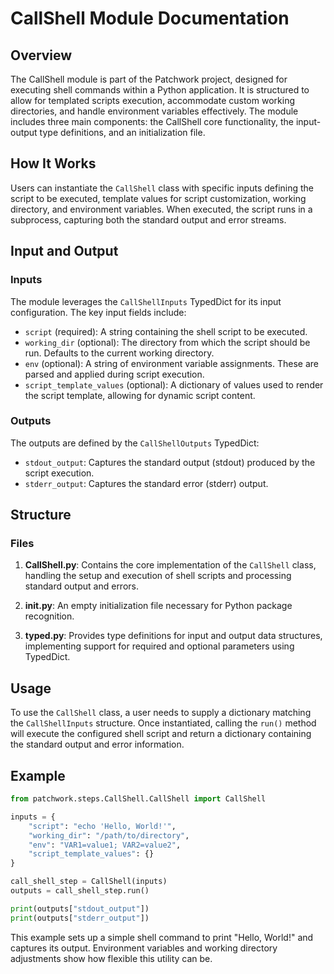 # CallShell Module Documentation

## Overview

The CallShell module is part of the Patchwork project, designed for executing shell commands within a Python application. It is structured to allow for templated scripts execution, accommodate custom working directories, and handle environment variables effectively. The module includes three main components: the CallShell core functionality, the input-output type definitions, and an initialization file.

## How It Works

Users can instantiate the `CallShell` class with specific inputs defining the script to be executed, template values for script customization, working directory, and environment variables. When executed, the script runs in a subprocess, capturing both the standard output and error streams.

## Input and Output

### Inputs

The module leverages the `CallShellInputs` TypedDict for its input configuration. The key input fields include:

- `script` (required): A string containing the shell script to be executed.
- `working_dir` (optional): The directory from which the script should be run. Defaults to the current working directory.
- `env` (optional): A string of environment variable assignments. These are parsed and applied during script execution.
- `script_template_values` (optional): A dictionary of values used to render the script template, allowing for dynamic script content.

### Outputs

The outputs are defined by the `CallShellOutputs` TypedDict:

- `stdout_output`: Captures the standard output (stdout) produced by the script execution.
- `stderr_output`: Captures the standard error (stderr) output.

## Structure

### Files

1. **CallShell.py**: Contains the core implementation of the `CallShell` class, handling the setup and execution of shell scripts and processing standard output and errors.

2. **__init__.py**: An empty initialization file necessary for Python package recognition. 

3. **typed.py**: Provides type definitions for input and output data structures, implementing support for required and optional parameters using TypedDict.

## Usage

To use the `CallShell` class, a user needs to supply a dictionary matching the `CallShellInputs` structure. Once instantiated, calling the `run()` method will execute the configured shell script and return a dictionary containing the standard output and error information.

## Example

```python
from patchwork.steps.CallShell.CallShell import CallShell

inputs = {
    "script": "echo 'Hello, World!'",
    "working_dir": "/path/to/directory",
    "env": "VAR1=value1; VAR2=value2",
    "script_template_values": {}
}

call_shell_step = CallShell(inputs)
outputs = call_shell_step.run()

print(outputs["stdout_output"])
print(outputs["stderr_output"])
```

This example sets up a simple shell command to print "Hello, World!" and captures its output. Environment variables and working directory adjustments show how flexible this utility can be.
